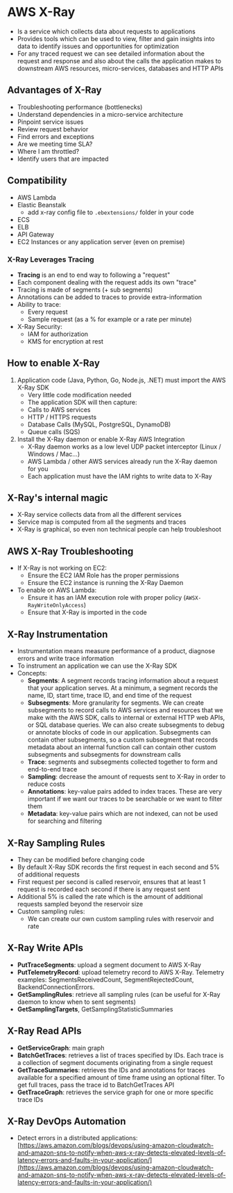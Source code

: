 # AWS X-Ray

- Is a service which collects data about requests to applications
- Provides tools which can be used to view, filter and gain insights into data to identify issues and opportunities for optimization
- For any traced request we can see detailed information about the request and response and also about the calls the application makes to downstream AWS resources, micro-services, databases and HTTP APIs

## Advantages of X-Ray

- Troubleshooting performance (bottlenecks)
- Understand dependencies in a micro-service architecture
- Pinpoint service issues
- Review request behavior
- Find errors and exceptions
- Are we meeting time SLA?
- Where I am throttled?
- Identify users that are impacted

## Compatibility

- AWS Lambda
- Elastic Beanstalk
    - add x-ray config file to `.ebextensions/` folder in your code
- ECS
- ELB
- API Gateway
- EC2 Instances or any application server (even on premise)

### X-Ray Leverages Tracing

- **Tracing** is an end to end way to following a "request"
- Each component dealing with the request adds its own "trace"
- Tracing is made of segments (+ sub segments)
- Annotations can be added to traces to provide extra-information
- Ability to trace:
    - Every request
    - Sample request (as a % for example or a rate per minute)
- X-Ray Security:
    - IAM for authorization
    - KMS for encryption at rest

## How to enable X-Ray

1. Application code (Java, Python, Go, Node.js, .NET) must import the AWS X-Ray SDK
    - Very little code modification needed
    - The application SDK will then capture:
    - Calls to AWS services
    - HTTP / HTTPS requests
    - Database Calls (MySQL, PostgreSQL, DynamoDB)
    - Queue calls (SQS)
2. Install the X-Ray daemon or enable X-Ray AWS Integration
    - X-Ray daemon works as a low level UDP packet interceptor (Linux / Windows / Mac...)
    - AWS Lambda / other AWS services already run the X-Ray daemon for you
    - Each application must have the IAM rights to write data to X-Ray

## X-Ray's internal magic

- X-Ray service collects data from all the different services
- Service map is computed from all the segments and traces
- X-Ray is graphical, so even non technical people can help troubleshoot

## AWS X-Ray Troubleshooting

- If X-Ray is not working on EC2:
    - Ensure the EC2 IAM Role has the proper permissions
    - Ensure the EC2 instance is running the X-Ray Daemon
- To enable on AWS Lambda:
    - Ensure it has an IAM execution role with proper policy
(`AWSX-RayWriteOnlyAccess`)
    - Ensure that X-Ray is imported in the code

## X-Ray Instrumentation

- Instrumentation means measure performance of a product, diagnose errors and write trace information
- To instrument an application we can use the X-Ray SDK
- Concepts:
    - **Segments**: A segment records tracing information about a request that your application serves. At a minimum, a segment records the name, ID, start time, trace ID, and end time of the request
    - **Subsegments**: More granularity for segments. We can create subsegments to record calls to AWS services and resources that we make with the AWS SDK, calls to internal or external HTTP web APIs, or SQL database queries. We can also create subsegments to debug or annotate blocks of code in our application. Subsegments can contain other subsegments, so a custom subsegment that records metadata about an internal function call can contain other custom subsegments and subsegments for downstream calls
    - **Trace**: segments and subsegments collected together to form and end-to-end trace
    - **Sampling**: decrease the amount of requests sent to X-Ray in order to reduce costs
    - **Annotations**: key-value pairs added to index traces. These are very important if we want our traces to be searchable or we want to filter them
    - **Metadata**: key-value pairs which are not indexed, can not be used for searching and filtering

## X-Ray Sampling Rules

- They can be modified before changing code
- By default X-Ray SDK records the first request in each second and 5% of additional requests
- First request per second is called reservoir, ensures that at least 1 request is recorded each second if there is any request sent
- Additional 5% is called the rate which is the amount of additional requests sampled beyond the reservoir size
- Custom sampling rules:
    - We can create our own custom sampling rules with reservoir and rate

## X-Ray Write APIs

- **PutTraceSegments**: upload a segment document to AWS X-Ray
- **PutTelemetryRecord**: upload telemetry record to AWS X-Ray. Telemetry examples: SegmentsReceivedCount, SegmentRejectedCount, BackendConnectionErrors.
- **GetSamplingRules**: retrieve all sampling rules (can be useful for X-Ray daemon to know when to sent segments)
- **GetSamplingTargets**, GetSamplingStatisticSummaries

## X-Ray Read APIs

- **GetServiceGraph**: main graph
- **BatchGetTraces**: retrieves a list of traces specified by IDs. Each trace is a collection of segment documents originating from a single request
- **GetTraceSummaries**: retrieves the IDs and annotations for traces available for a specified amount of time frame using an optional filter. To get full traces, pass the trace id to BatchGetTraces API
- **GetTraceGraph**: retrieves the service graph for one or more specific trace IDs

## X-Ray DevOps Automation

- Detect errors in a distributed applications: [https://aws.amazon.com/blogs/devops/using-amazon-cloudwatch-and-amazon-sns-to-notify-when-aws-x-ray-detects-elevated-levels-of-latency-errors-and-faults-in-your-application/](https://aws.amazon.com/blogs/devops/using-amazon-cloudwatch-and-amazon-sns-to-notify-when-aws-x-ray-detects-elevated-levels-of-latency-errors-and-faults-in-your-application/)